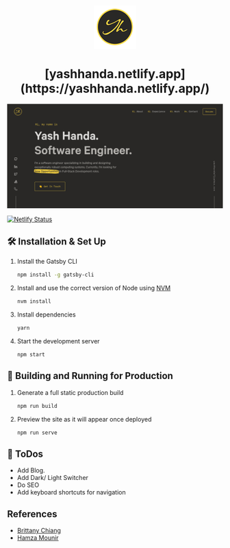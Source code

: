 <div align="center">
  <img alt="Logo" src="https://raw.githubusercontent.com/Yash-Handa/Portfolio-v2/main/src/images/logo.png" width="100" />
</div>
<h1 align="center">
  [yashhanda.netlify.app](https://yashhanda.netlify.app/)
</h1>

![demo](https://raw.githubusercontent.com/Yash-Handa/Portfolio-v2/main/src/images/demo.png)

[![Netlify Status](https://api.netlify.com/api/v1/badges/68ea90a8-d165-4651-9e69-173e89efea90/deploy-status)](https://app.netlify.com/sites/yashhanda/deploys)

## 🛠 Installation & Set Up

1. Install the Gatsby CLI

   ```sh
   npm install -g gatsby-cli
   ```

2. Install and use the correct version of Node using [NVM](https://github.com/nvm-sh/nvm)

   ```sh
   nvm install
   ```

3. Install dependencies

   ```sh
   yarn
   ```

4. Start the development server

   ```sh
   npm start
   ```

## 🚀 Building and Running for Production

1. Generate a full static production build

   ```sh
   npm run build
   ```

1. Preview the site as it will appear once deployed

   ```sh
   npm run serve
   ```

## 📝 ToDos

- Add Blog.
- Add Dark/ Light Switcher
- Do SEO
- Add keyboard shortcuts for navigation

## References

- [Brittany Chiang](https://github.com/bchiang7)
- [Hamza Mounir](https://github.com/hamzaPixl)
